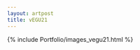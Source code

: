 ```yaml
---
layout: artpost
title: vEGU21
---
```


<script> actbtn("btnvegu21") </script>
{% include Portfolio/images_vegu21.html %}


